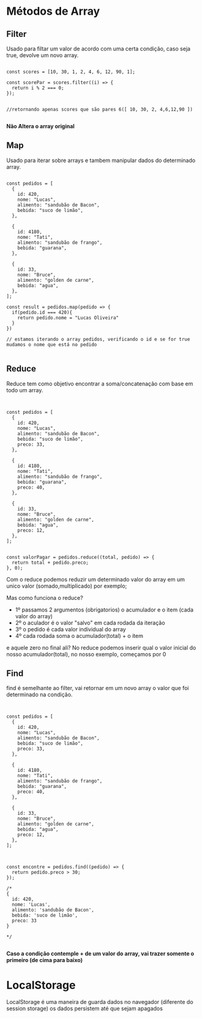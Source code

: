 # Métodos de Array

## Filter

Usado para filtar um valor de acordo com uma certa condição, caso seja true, devolve um novo array.

```js:

const scores = [10, 30, 1, 2, 4, 6, 12, 90, 1];

const scorePar = scores.filter((i) => {
  return i % 2 === 0;
});


//retornando apenas scores que são pares 6([ 10, 30, 2, 4,6,12,90 ])


```

**Não Altera o array original**

## Map

Usado para iterar sobre arrays e tambem manipular dados do determinado array.

```js:

const pedidos = [
  {
    id: 420,
    nome: "Lucas",
    alimento: "sandubão de Bacon",
    bebida: "suco de limão",
  },

  {
    id: 4180,
    nome: "Tati",
    alimento: "sandubão de frango",
    bebida: "guarana",
  },

  {
    id: 33,
    nome: "Bruce",
    alimento: "golden de carne",
    bebida: "agua",
  },
];

const result = pedidos.map(pedido => {
  if(pedido.id === 420){
    return pedido.nome = "Lucas Oliveira"
  }
})

// estamos iterando o array pedidos, verificando o id e se for true mudamos o nome que está no pedido


```

## Reduce

Reduce tem como objetivo encontrar a soma/concatenação com base em todo um array.

```js:


const pedidos = [
  {
    id: 420,
    nome: "Lucas",
    alimento: "sandubão de Bacon",
    bebida: "suco de limão",
    preco: 33,
  },

  {
    id: 4180,
    nome: "Tati",
    alimento: "sandubão de frango",
    bebida: "guarana",
    preco: 40,
  },

  {
    id: 33,
    nome: "Bruce",
    alimento: "golden de carne",
    bebida: "agua",
    preco: 12,
  },
];


const valorPagar = pedidos.reduce((total, pedido) => {
  return total + pedido.preco;
}, 0);

```

Com o reduce podemos reduzir um determinado valor do array em um unico valor (somado,multiplicado) por exemplo;

Mas como funciona o reduce?

- 1º passamos 2 argumentos (obrigatorios) o acumulador e o item (cada valor do array)
- 2º o aculador é o valor "salvo" em cada rodada da iteração
- 3º o pedido é cada valor individual do array
- 4º cada rodada soma o acumulador(total) + o item

e aquele zero no final ali?
No reduce podemos inserir qual o valor inicial do nosso acumulador(total), no nosso exemplo, começamos por 0

## Find

find é semelhante ao filter, vai retornar em um novo array o valor que foi determinado na condição.

```js:


const pedidos = [
  {
    id: 420,
    nome: "Lucas",
    alimento: "sandubão de Bacon",
    bebida: "suco de limão",
    preco: 33,
  },

  {
    id: 4180,
    nome: "Tati",
    alimento: "sandubão de frango",
    bebida: "guarana",
    preco: 40,
  },

  {
    id: 33,
    nome: "Bruce",
    alimento: "golden de carne",
    bebida: "agua",
    preco: 12,
  },
];



const encontre = pedidos.find((pedido) => {
  return pedido.preco > 30;
});

/*
{
  id: 420,
  nome: 'Lucas',
  alimento: 'sandubão de Bacon',
  bebida: 'suco de limão',
  preco: 33
}

*/


```

**Caso a condição contemple + de um valor do array, vai trazer somente o primeiro (de cima para baixo)**

# LocalStorage

LocalStorage é uma maneira de guarda dados no navegador (diferente do session storage) os dados persistem até que sejam apagados

